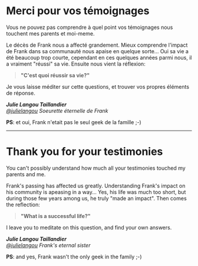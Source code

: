# Merci pour vos témoignages

Vous ne pouvez pas comprendre à quel point vos témoignages nous touchent mes parents et moi-meme.

Le décès de Frank nous a affecté grandement. Mieux comprendre l'impact de Frank dans sa communauté nous apaise en quelque sorte... Oui sa vie a été beaucoup trop courte, cependant en ces quelques années parmi nous, il a vraiment "réussi" sa vie. Ensuite nous vient la réflexion:
>**"C'est quoi réussir sa vie?"**

Je vous laisse méditer sur cette questions, et trouver vos propres éléments de réponse.

_**Julie Langou Taillandier**<br>
[@julielangou](https://github.com/julielangou)
 Soeurette éternelle de Frank_

**PS**: et oui, Frank n'etait pas le seul geek de la famille ;-)

---

# Thank you for your testimonies

You can't possibly understand how much all your testimonies touched my parents and me.

Frank's passing has affected us greatly. Understanding Frank's impact on his community is apeasing in a way... Yes, his life was much too short, but during those few years among us, he truly "made an impact". Then comes the reflection:
>**"What is a successful life?"**

I leave you to meditate on this question, and find your own answers.

_**Julie Langou Taillandier**<br>
[@julielangou](https://github.com/julielangou)
 Frank's eternal sister_

**PS**: and yes, Frank wasn't the only geek in the family ;-)
